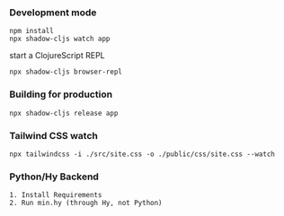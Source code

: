 
### Development mode
```
npm install
npx shadow-cljs watch app
```
start a ClojureScript REPL
```
npx shadow-cljs browser-repl
```
### Building for production

```
npx shadow-cljs release app
```

### Tailwind CSS watch
```
npx tailwindcss -i ./src/site.css -o ./public/css/site.css --watch
```

### Python/Hy Backend
```
1. Install Requirements
2. Run min.hy (through Hy, not Python)
```
